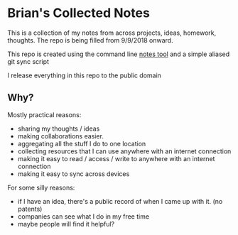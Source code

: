 # Brian's Collected Notes
This is a collection of my notes from across projects, ideas, homework, thoughts. The repo is being filled from 9/9/2018 onward.

This repo is created using the command line [notes tool](https://github.com/pimterry/notes) and a simple aliased git sync script

I release everything in this repo to the public domain

## Why?
Mostly practical reasons:
- sharing my thoughts / ideas 
- making collaborations easier.
- aggregating all the stuff I do to one location
- collecting resources that I can use anywhere with an internet connection
- making it easy to read / access / write to anywhere with an internet connection
- making it easy to sync across devices

For some silly reasons:
- if I have an idea, there's a public record of when I came up with it. (no patents)
- companies can see what I do in my free time
- maybe people will find it helpful?

